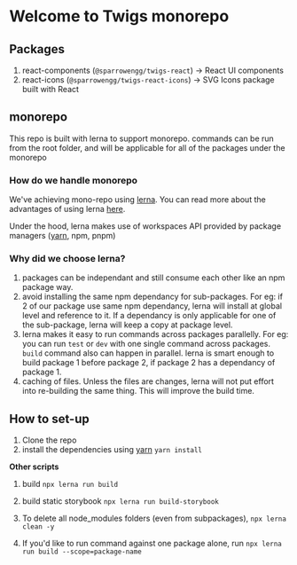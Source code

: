 # Welcome to Twigs monorepo

## Packages
1. react-components (`@sparrowengg/twigs-react`) → React UI components 
2. react-icons (`@sparrowengg/twigs-react-icons`) → SVG Icons package built with React


## monorepo
This repo is built with lerna to support monorepo. commands can be run from the root folder, and will be applicable for all of the packages under the monorepo

### How do we handle monorepo
We've achieving mono-repo using [lerna](https://lerna.js.org/). You can read more about the advantages of using lerna [here](https://lerna.js.org/docs/introduction#why-lerna).

Under the hood, lerna makes use of workspaces API provided by package managers ([yarn](https://yarnpkg.com/features/workspaces), npm, pnpm)

### Why did we choose lerna?
1. packages can be independant and still consume each other like an npm package way. 
2. avoid installing the same npm dependancy for sub-packages. For eg: if 2 of our package use same npm dependancy, lerna will install at global level and reference to it. If a dependancy is only applicable for one of the sub-package, lerna will keep a copy at package level. 
3. lerna makes it easy to run commands across packages parallelly. For eg: you can run `test` or `dev` with one single command across packages. `build` command also can happen in parallel. lerna is smart enough to build package 1 before package 2, if package 2 has a dependancy of package 1. 
4. caching of files. Unless the files are changes, lerna will not put effort into re-building the same thing. This will improve the build time. 

## How to set-up

1. Clone the repo
2. install the dependencies using [yarn](https://yarnpkg.com/) `yarn install`

**Other scripts**

1. build `npx lerna run build`

2. build static storybook `npx lerna run build-storybook`

3. To delete all node_modules folders (even from subpackages), `npx lerna clean -y`

4. If you'd like to run command against one package alone, run `npx lerna run build --scope=package-name`